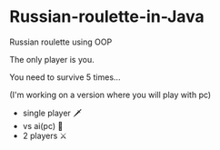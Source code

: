 # Russian-roulette-in-Java
Russian roulette using OOP

The only player is you.

You need to survive 5 times...

(I'm working on a version where you will play with pc)
- single player 🗡️
- vs ai(pc) 🤖
- 2 players ⚔️
